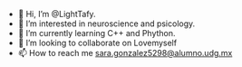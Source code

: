 - 👋 Hi, I’m @LightTafy.
- 👀 I’m interested in neuroscience and psicology.
- 🌱 I’m currently learning C++ and Phython.
- 💞️ I’m looking to collaborate on Lovemyself
- 📫 How to reach me sara.gonzalez5298@alumno.udg.mx

<!---
LightTafy/LightTafy is a ✨ special ✨ repository because its `README.md` (this file) appears on your GitHub profile.
You can click the Preview link to take a look at your changes.
--->
